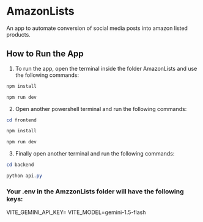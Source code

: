 # AmazonLists
An app to automate conversion of social media posts into amazon listed products.

## How to Run the App
1. To run the app, open the terminal inside the folder AmazonLists and use the following commands:

```powershell
npm install
```
```powershell
npm run dev
```

2. Open another powershell terminal and run the following commands: 
```powershell
cd frontend
```
```powershell
npm install
```
```powershell
npm run dev
```
3. Finally open another terminal and run the following commands: 

```powershell
cd backend
```
```powershell
python api.py
```

### Your .env in the AmzzonLists folder will have the following keys: 
VITE_GEMINI_API_KEY=
VITE_MODEL=gemini-1.5-flash